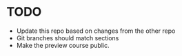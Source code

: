 # TODO
- Update this repo based on changes from the other repo
- Git branches should match sections
- Make the preview course public.

